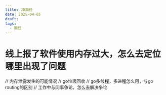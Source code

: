```yaml
---
title: JD面经
date: 2025-04-05
draft: 
tags:
  - 面经
---
```

# 线上报了软件使用内存过大，怎么去定位哪里出现了问题


// 内存泄露发生的可能情况
// go垃圾回收
// go多线程，多进程怎么用，与go routing的区别
// 工作中与同事争论，怎么去解决争论